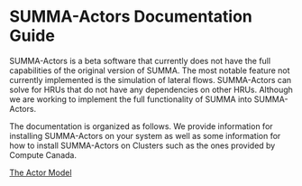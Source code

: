 # SUMMA-Actors Documentation Guide

SUMMA-Actors is a beta software that currently does not have the full capabilities of the original version of SUMMA. The most notable 
feature not currently implemented is the simulation of lateral flows. SUMMA-Actors can solve for HRUs that do not have any dependencies on other HRUs. Although we are working to implement the full functionality of SUMMA into SUMMA-Actors.

The documentation is organized as follows. We provide information for installing SUMMA-Actors on your system as well as some information for how to install SUMMA-Actors on Clusters such as the ones provided by Compute Canada.

[The Actor Model](actors.md)